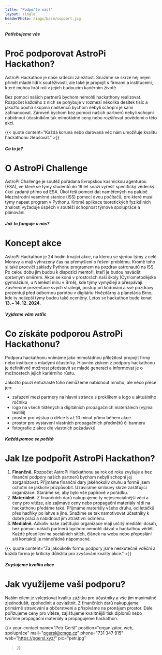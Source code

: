 ```yaml
---
title: "Podpořte nás!"
layout: single
headerPhoto: /imgs/base/support.jpg
---
```

##### Potřebujeme vás
# Proč podporovat AstroPi Hackathon?

AstroPi Hackathon je naše srdeční záležitost. Snažíme se skrze něj nejen přimět mladé lidi k soutěživosti, ale také je propojit s firmami a institucemi, které mohou hrát roli v jejich budoucím kariérním životě.

Bez pomoci našich partnerů bychom nemohli hackathony realizovat. Rozpočet každého z nich se pohybuje v rozmezí několika desítek tisíc a jakožto pouhá skupina nadšenců bychom nebyli schopni je sami zafinancovat. Zároveň bychom bez pomoci našich partnerů nebyli schopni nabídnout účastníkům tak mimořádné ceny nebo rozšiřovat povědomí o této akci.

{{< quote content="Každá koruna nebo darovaná věc nám umožňuje kvalitu hackathonu zlepšovat." >}}

##### Co to je?
# O AstroPi Challenge

AstroPi Challenge je soutěž pořádaná Evropskou kosmickou agenturou (ESA), ve které se týmy studentů do 19 let snaží vyřešit specifický vědecký úkol zadaný přímo od ESA. Úkol řeší pomocí dat naměřených na palubě Mezinárodní vesmírné stanice (ISS) pomocí dvou počítačů, pro které musí týmy napsat program v Pythonu. Kromě aplikace teoretických fyzikálních znalostí vyžaduje úspěch v soutěži schopnost týmové spolupráce a plánování.

##### Jak to funguje u nás?
# Koncept akce

AstroPi Hackathon je 24 hodin trvající akce, na kterou se sjedou týmy z celé Moravy a mají vyhrazený čas na přemýšlení o řešení problému. Kromě toho si také procvičí základy Pythonu programem na pozdrav astronautů na ISS. Po celou dobu jim budou k dispozici mentoři, kteří je budou navádět správným směrem. Akce se koná v prostorách naší školy (Cyrilometodějské gymnázium, u Náměstí míru v Brně), kde týmy vymýšlejí a přespávají. Závěrečné prezentace svých strategií, postup při kódování a své pozdravy prezentují před odbornou porotou v digitáriu Hvězdárny a planetária Brno, kde ty nejlepší týmy budou také oceněny. Letos se hackathon bude konat **13. – 14. 12. 2024**.

##### Vyjdeme vám vstříc
# Co získáte podporou AstroPi Hackathonu?

Podporu hackathonu vnímáme jako mimořádnou příležitost propojit firmy nebo instituce s mladými účastníky. Hlavním ziskem z podpory hackathonu je definitivně možnost představit se mladé generaci a informovat je o možnostech jejich kariérního růstu.

Jakožto pouzí entuziasté toho nemůžeme nabídnout mnoho, ale něco přece jen:

- zařazení mezi partnery na hlavní stránce s proklikem a logo u aktuálního ročníku
- logo na všech tištěných a digitálních propagačních materiálech (vyjma textílií)
- prostor pro výstup o délce 5 až 10 minut přímo během akce
- prostor pro vystavení vlastních propagačních předmětů či banneru
- fotografie z akce dle vlastních požadavků

##### Každá pomoc se počítá
# Jak lze podpořit AstroPi Hackathon?

1. **Finančně.** Rozpočet AstroPi Hackathonu se rok od roku zvyšuje a bez finanční podpory našich partnerů bychom nebyli schopni jej zorganizovat. Příjmáme finanční dary jakéhokoliv druhu a formě jsem ochotni se jakkoliv přizpůsobit. Uzavíráme smlouvy skrze zaštiťující organizace. Staráme se, aby bylo vše papírově v pořádku.
2. **Materiálně.** Z finančních darů nakupujeme ty nejesenciálnější věci a ceny pro vítěze, ale zajímavé ceny nebo propagační materiály rádi na hackathonu předáme také. Příjmáme materiály všeho druhu, od letáčků přes hadříky po lahve a jiné. Snažíme se tak namotivovat účastníky k dobré práci a nabídnout jim atraktivní odměnu.
3. **Mediálně.** Ačkoliv naše zaštiťující organizace mají určitý mediální dosah, bez pomoci našich partnerů bychom nemohli dávat o hackathou vědět. Každé přesdílení na sociálních sítích, článek na webu nebo přeposlání síti kontaktů je mimořádně nápomocné.

{{< quote content="Za jakoukoliv formu podpory jsme neskutečně vděční a každá forma je kriticky důležitá pro zvyšování kvality akce." >}}

##### Zvyšujeme kvalitu akce
# Jak využijeme vaši podporu?

Naším cílem je vylepšovat kvalitu zážitku pro účastníky a vše jim maximálně zjednodušit, zpohodlnit a ozvláštnit. Z finančních darů nakupujeme primárně stravování a občerstvení a příspíváme na pronájem prostor. Dále pořizujeme ceny pro vítěze, zajišťujeme kvalitnější tisk diplomů nebo tvoříme propagační materiály a propagujeme hackathon.

{{< your-contact 
name="Petr Geršl" 
position="organizátor, web, spolupráce"
mail="pgersl@cmgp.cz"
phone="731 347 915"
web="https://pgersl.xyz/"
pic="petr.jpg"
>}}